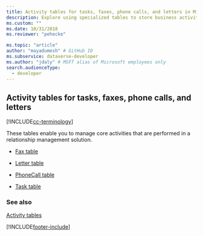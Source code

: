 ```yaml
---
title: Activity tables for tasks, faxes, phone calls, and letters in Microsoft Dataverse # Intent and product brand in a unique string of 43-59 chars including spaces
description: Explore using specialized tables to store business activities in your relationship management solution. # 115-145 characters including spaces. This abstract displays in the search result.
ms.custom: ""
ms.date: 10/31/2018
ms.reviewer: "pehecke"

ms.topic: "article"
author: "mayadumesh" # GitHub ID
ms.subservice: dataverse-developer
ms.author: "jdaly" # MSFT alias of Microsoft employees only
search.audienceType: 
  - developer
---
```

## Activity tables for tasks, faxes, phone calls, and letters

[!INCLUDE[cc-terminology](includes/cc-terminology.md)]

These tables enable you to manage core activities that are performed in a relationship management solution.  

- [Fax table](reference/entities/fax.md)  
  
- [Letter table](reference/entities/letter.md)  
  
- [PhoneCall table](reference/entities/phonecall.md)  
  
- [Task table](reference/entities/task.md)  
  
### See also  

 [Activity tables](activity-entities.md)

[!INCLUDE[footer-include](../../includes/footer-banner.md)]
